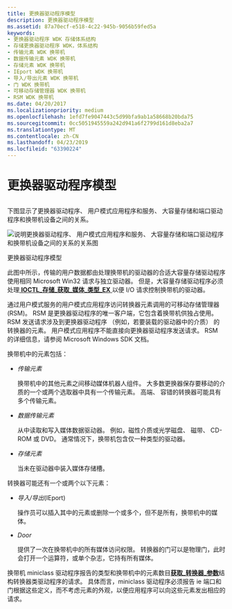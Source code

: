 ```yaml
---
title: 更换器驱动程序模型
description: 更换器驱动程序模型
ms.assetid: 87a70ecf-e518-4c22-945b-9056b59fed5a
keywords:
- 更换器驱动程序 WDK 存储体系结构
- 存储更换器驱动程序 WDK，体系结构
- 传输元素 WDK 换带机
- 数据传输元素 WDK 换带机
- 存储元素 WDK 换带机
- IEport WDK 换带机
- 导入/导出元素 WDK 换带机
- 门 WDK 换带机
- 可移动存储管理器 WDK 换带机
- RSM WDK 换带机
ms.date: 04/20/2017
ms.localizationpriority: medium
ms.openlocfilehash: 1efd7fe9047443c5d99bfa9ab1a58668b20bda75
ms.sourcegitcommit: 0cc5051945559a242d941a6f2799d161d8eba2a7
ms.translationtype: MT
ms.contentlocale: zh-CN
ms.lasthandoff: 04/23/2019
ms.locfileid: "63390224"
---
```

# <a name="the-changer-driver-model"></a>更换器驱动程序模型


## <span id="ddk_the_changer_driver_model_kg"></span><span id="DDK_THE_CHANGER_DRIVER_MODEL_KG"></span>


下图显示了更换器驱动程序、 用户模式应用程序和服务、 大容量存储和端口驱动程序和换带机设备之间的关系。

![说明更换器驱动程序、 用户模式应用程序和服务、 大容量存储和端口驱动程序和换带机设备之间的关系的关系图](images/changer.png)

更换器驱动程序模型

此图中所示，传输的用户数据都由处理换带机的驱动器的合适大容量存储驱动程序使用相同 Microsoft Win32 请求与独立驱动器。 但是，大容量存储驱动程序必须处理[ **IOCTL\_存储\_获取\_媒体\_类型\_EX** ](https://msdn.microsoft.com/library/windows/hardware/ff560563)以便 I/O 请求控制换带机的驱动器。

通过用户模式服务的用户模式应用程序访问转换器元素调用的可移动存储管理器 (RSM)。 RSM 是更换器驱动程序的唯一客户端，它包含着换带机供独占使用。 RSM 发送请求涉及到更换器驱动程序 （例如，若要装载的驱动器中的介质） 的转换器的元素。 用户模式应用程序不能直接向更换器驱动程序发送请求。 RSM 的详细信息，请参阅 Microsoft Windows SDK 文档。

换带机中的元素包括：

-   *传输元素*

    换带机中的其他元素之间移动媒体机器人组件。 大多数更换器保存要移动的介质的一个或两个选取器中具有一个传输元素。 高端、 容错的转换器可能具有多个传输元素。

-   *数据传输元素*

    从中读取和写入媒体数据驱动器。 例如，磁性介质或光学磁盘、 磁带、 CD-ROM 或 DVD。 通常情况下，换带机包含仅一种类型的驱动器。

-   *存储元素*

    当未在驱动器中装入媒体存储槽。

转换器可能还有一个或两个以下元素：

-   *导入/导出*(IEport)

    操作员可以插入其中的元素或删除一个或多个，但不是所有，换带机中的媒体。

-   *Door*

    提供了一次在换带机中的所有媒体访问权限。 转换器的门可以是物理门，此时会打开一个运算符，或单个杂志，它持有所有媒体。

换带机 miniclass 驱动程序报告的类型和换带机中的元素数目[**获取\_转换器\_参数**](https://msdn.microsoft.com/library/windows/hardware/ff554979)结构转换器类驱动程序的请求。 具体而言，miniclass 驱动程序必须报告 ie 端口和门根据这些定义，而不考虑元素的外观，以便应用程序可以向这些元素发出相应的请求。

 

 




